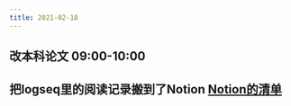 ```yaml
---
title: 2021-02-18
---
```


## 改本科论文 09:00-10:00
## 把logseq里的阅读记录搬到了Notion [Notion的清单](https://www.notion.so/zhangxueshan246/d399e4ff61ba4a069a4d1af29a212796?v=08b730ede41e467f9f18dc5d3ec0503e)

